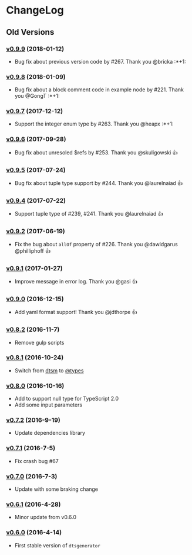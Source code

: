 # ChangeLog

## Old Versions

### [v0.9.9](https://github.com/horiuchi/dtsgenerator/releases/tag/v0.9.9) (2018-01-12)

- Bug fix about previous version code by #267. Thank you @bricka :*+1:

### [v0.9.8](https://github.com/horiuchi/dtsgenerator/releases/tag/v0.9.8) (2018-01-09)

- Bug fix about a block comment code in example node by #221. Thank you @GongT :*+1:

### [v0.9.7](https://github.com/horiuchi/dtsgenerator/releases/tag/v0.9.7) (2017-12-12)

- Support the integer enum type by #263. Thank you @heapx :*+1:

### [v0.9.6](https://github.com/horiuchi/dtsgenerator/releases/tag/v0.9.6) (2017-09-28)

- Bug fix about unresoled $refs by #253. Thank you @skuligowski :+1:

### [v0.9.5](https://github.com/horiuchi/dtsgenerator/releases/tag/v0.9.5) (2017-07-24)

- Bug fix about tuple type support by #244. Thank you @laurelnaiad :+1:

### [v0.9.4](https://github.com/horiuchi/dtsgenerator/releases/tag/v0.9.4) (2017-07-22)

- Support tuple type of #239, #241. Thank you @laurelnaiad :+1:

### [v0.9.2](https://github.com/horiuchi/dtsgenerator/releases/tag/v0.9.2) (2017-06-19)

- Fix the bug about `allOf` property of #226. Thank you @dawidgarus @philliphoff :+1:

### [v0.9.1](https://github.com/horiuchi/dtsgenerator/releases/tag/v0.9.1) (2017-01-27)

- Improve message in error log. Thank you @gasi :+1:

### [v0.9.0](https://github.com/horiuchi/dtsgenerator/releases/tag/v0.9.0) (2016-12-15)

- Add yaml format support! Thank you @jdthorpe :+1:

### [v0.8.2](https://github.com/horiuchi/dtsgenerator/releases/tag/v0.8.2) (2016-11-7)

- Remove gulp scripts

### [v0.8.1](https://github.com/horiuchi/dtsgenerator/releases/tag/v0.8.1) (2016-10-24)

- Switch from [dtsm](https://www.npmjs.com/package/dtsm) to [@types](https://www.npmjs.com/~types)

### [v0.8.0](https://github.com/horiuchi/dtsgenerator/releases/tag/v0.8.0) (2016-10-16)

- Add to support null type for TypeScript 2.0
- Add some input parameters

### [v0.7.2](https://github.com/horiuchi/dtsgenerator/releases/tag/v0.7.2) (2016-9-19)

- Update dependencies library

### [v0.7.1](https://github.com/horiuchi/dtsgenerator/releases/tag/v0.7.1) (2016-7-5)

- Fix crash bug #67

### [v0.7.0](https://github.com/horiuchi/dtsgenerator/releases/tag/v0.7.0) (2016-7-3)

- Update with some braking change

### [v0.6.1](https://github.com/horiuchi/dtsgenerator/releases/tag/v0.6.1) (2016-4-28)

- Minor update from v0.6.0

### [v0.6.0](https://github.com/horiuchi/dtsgenerator/releases/tag/v0.6.0) (2016-4-14)

- First stable version of `dtsgenerator`
